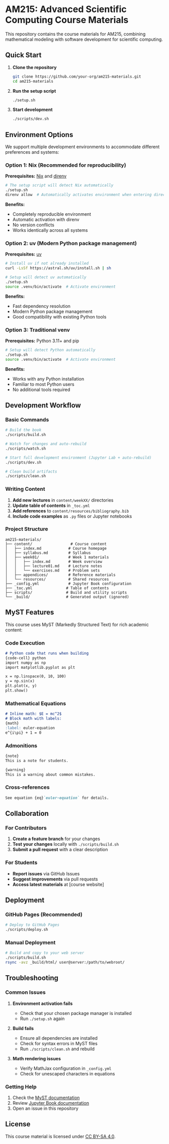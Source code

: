 # AM215: Advanced Scientific Computing Course Materials

This repository contains the course materials for AM215, combining mathematical modeling with software development for scientific computing.

## Quick Start

1. **Clone the repository**
   ```bash
   git clone https://github.com/your-org/am215-materials.git
   cd am215-materials
   ```

2. **Run the setup script**
   ```bash
   ./setup.sh
   ```

3. **Start development**
   ```bash
   ./scripts/dev.sh
   ```

## Environment Options

We support multiple development environments to accommodate different preferences and systems:

### Option 1: Nix (Recommended for reproducibility)

**Prerequisites:** [Nix](https://nixos.org/download.html) and [direnv](https://direnv.net/)

```bash
# The setup script will detect Nix automatically
./setup.sh
direnv allow  # Automatically activates environment when entering directory
```

**Benefits:**
- Completely reproducible environment
- Automatic activation with direnv
- No version conflicts
- Works identically across all systems

### Option 2: uv (Modern Python package management)

**Prerequisites:** [uv](https://github.com/astral-sh/uv)

```bash
# Install uv if not already installed
curl -LsSf https://astral.sh/uv/install.sh | sh

# Setup will detect uv automatically
./setup.sh
source .venv/bin/activate  # Activate environment
```

**Benefits:**
- Fast dependency resolution
- Modern Python package management
- Good compatibility with existing Python tools

### Option 3: Traditional venv

**Prerequisites:** Python 3.11+ and pip

```bash
# Setup will detect Python automatically
./setup.sh
source .venv/bin/activate  # Activate environment
```

**Benefits:**
- Works with any Python installation
- Familiar to most Python users
- No additional tools required

## Development Workflow

### Basic Commands

```bash
# Build the book
./scripts/build.sh

# Watch for changes and auto-rebuild
./scripts/watch.sh

# Start full development environment (Jupyter Lab + auto-rebuild)
./scripts/dev.sh

# Clean build artifacts
./scripts/clean.sh
```

### Writing Content

1. **Add new lectures** in `content/weekXX/` directories
2. **Update table of contents** in `_toc.yml`
3. **Add references** to `content/resources/bibliography.bib`
4. **Include code examples** as `.py` files or Jupyter notebooks

### Project Structure

```
am215-materials/
├── content/                 # Course content
│   ├── index.md            # Course homepage
│   ├── syllabus.md         # Syllabus
│   ├── week01/             # Week 1 materials
│   │   ├── index.md        # Week overview
│   │   ├── lecture01.md    # Lecture notes
│   │   └── exercises.md    # Problem sets
│   ├── appendices/         # Reference materials
│   └── resources/          # Shared resources
├── _config.yml             # Jupyter Book configuration
├── _toc.yml               # Table of contents
├── scripts/               # Build and utility scripts
└── _build/                # Generated output (ignored)
```

## MyST Features

This course uses MyST (Markedly Structured Text) for rich academic content:

### Code Execution
```markdown
# Python code that runs when building
{code-cell} python
import numpy as np
import matplotlib.pyplot as plt

x = np.linspace(0, 10, 100)
y = np.sin(x)
plt.plot(x, y)
plt.show()
```

### Mathematical Equations
```markdown
# Inline math: $E = mc^2$
# Block math with labels:
{math}
:label: euler-equation
e^{i\pi} + 1 = 0
```

### Admonitions
```markdown
{note}
This is a note for students.
```

```markdown
{warning}
This is a warning about common mistakes.
```

### Cross-references
```markdown
See equation {eq}`euler-equation` for details.
```

## Collaboration

### For Contributors

1. **Create a feature branch** for your changes
2. **Test your changes** locally with `./scripts/build.sh`
3. **Submit a pull request** with a clear description

### For Students

- **Report issues** via GitHub Issues
- **Suggest improvements** via pull requests
- **Access latest materials** at [course website]

## Deployment

### GitHub Pages (Recommended)

```bash
# Deploy to GitHub Pages
./scripts/deploy.sh
```

### Manual Deployment

```bash
# Build and copy to your web server
./scripts/build.sh
rsync -avz _build/html/ user@server:/path/to/webroot/
```

## Troubleshooting

### Common Issues

1. **Environment activation fails**
   - Check that your chosen package manager is installed
   - Run `./setup.sh` again

2. **Build fails**
   - Ensure all dependencies are installed
   - Check for syntax errors in MyST files
   - Run `./scripts/clean.sh` and rebuild

3. **Math rendering issues**
   - Verify MathJax configuration in `_config.yml`
   - Check for unescaped characters in equations

### Getting Help

1. Check the [MyST documentation](https://myst-parser.readthedocs.io/)
2. Review [Jupyter Book documentation](https://jupyterbook.org/)
3. Open an issue in this repository

## License

This course material is licensed under [CC BY-SA 4.0](https://creativecommons.org/licenses/by-sa/4.0/).
